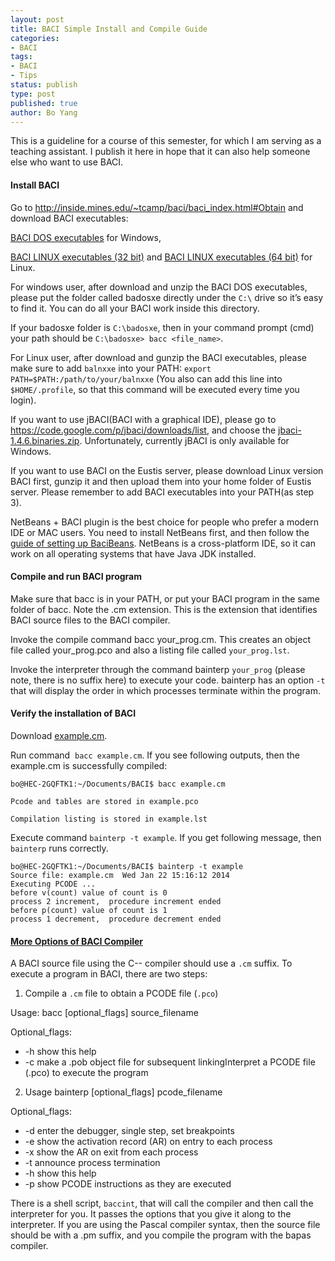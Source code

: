 ```yaml
---
layout: post
title: BACI Simple Install and Compile Guide
categories: 
- BACI
tags:
- BACI
- Tips
status: publish
type: post
published: true
author: Bo Yang
---
```


This is a guideline for a course of this semester, for which I am serving as a teaching assistant. I publish it here in hope that it can also help someone else who want to use BACI.

#### Install BACI

Go to <a href="http://inside.mines.edu/~tcamp/baci/baci_index.html#Obtain">http://inside.mines.edu/~tcamp/baci/baci_index.html#Obtain</a> and download BACI executables:

<a href="http://inside.mines.edu/~tcamp/baci/badosxe-2005Nov09.zip">BACI DOS executables</a> for Windows,

<a href="http://inside.mines.edu/~tcamp/baci/balnxxe32-2007Nov25.tar.gz">BACI LINUX executables (32 bit)</a> and <a href="http://inside.mines.edu/~tcamp/baci/balnxxe64-2012Oct01.tar.gz">BACI LINUX executables (64 bit)</a> for Linux.

For windows user, after download and unzip the BACI DOS executables, please put the folder called badosxe directly under the `C:\` drive so it’s easy to find it. You can do all your BACI work inside this directory.

If your badosxe folder is `C:\badosxe`, then in your command prompt (cmd) your path should be `C:\badosxe> bacc <file_name>`.

For Linux user, after download and gunzip the BACI executables, please make sure to add `balnxxe` into your PATH: `export PATH=$PATH:/path/to/your/balnxxe` (You also can add this line into `$HOME/.profile`, so that this command will be executed every time you login).

If you want to use jBACI(BACI with a graphical IDE), please go to <a href="https://code.google.com/p/jbaci/downloads/list">https://code.google.com/p/jbaci/downloads/list</a>, and choose the <a href="https://code.google.com/p/jbaci/downloads/detail?name=jbaci-1.4.6.binaries.zip&amp;can=2&amp;q=">jbaci-1.4.6.binaries.zip</a>. Unfortunately, currently jBACI is only available for Windows.

If you want to use BACI on the Eustis server, please download Linux version BACI first, gunzip it and then upload them into your home folder of Eustis server. Please remember to add BACI executables into your PATH(as step 3).

NetBeans + BACI plugin is the best choice for people who prefer a modern IDE or MAC users. You need to install NetBeans first, and then follow the <a href="http://www.cslab.pepperdine.edu/warford/cosc450/cosc-450-Setup-for-BACI.pdf">guide of setting up BaciBeans</a>. NetBeans is a cross-platform IDE, so it can work on all operating systems that have Java JDK installed.

#### Compile and run BACI program

Make sure that bacc is in your PATH, or put your BACI program in the same folder of bacc. Note the .cm extension. This is the extension that identifies BACI source files to the BACI compiler.

Invoke the compile command bacc your_prog.cm. This creates an object file called your_prog.pco and also a listing file called `your_prog.lst`.

Invoke the interpreter through the command bainterp `your_prog` (please note, there is no suffix here) to execute your code. bainterp has an option `-t` that will display the order in which processes terminate within the program.

#### Verify the installation of BACI

Download <a href="http://www.cs.ucf.edu/courses/cop4020/spr2014/BACI/example.cm">example.cm</a>.

Run command  `bacc example.cm`. If you see following outputs, then the example.cm is successfully compiled:

~~~
bo@HEC-2GQFTK1:~/Documents/BACI$ bacc example.cm
  
Pcode and tables are stored in example.pco
  
Compilation listing is stored in example.lst
~~~

Execute command `bainterp -t example`. If you get following message, then `bainterp` runs correctly.

~~~
bo@HEC-2GQFTK1:~/Documents/BACI$ bainterp -t example
Source file: example.cm  Wed Jan 22 15:16:12 2014
Executing PCODE ...
before v(count) value of count is 0
process 2 increment,  procedure increment ended
before p(count) value of count is 1
process 1 decrement,  procedure decrement ended
~~~
  
#### [More Options of BACI Compiler](http://inside.mines.edu/~tcamp/baci/baci_index.html#Using)
  
A BACI source file using the C-- compiler should use a `.cm` suffix. To execute a program in BACI, there are two steps:
  
1. Compile a `.cm` file to obtain a PCODE file (`.pco`)

Usage: bacc [optional_flags] source_filename

Optional_flags:

* -h show this help
* -c make a .pob object file for subsequent linkingInterpret a PCODE file (.pco) to execute the program

2. Usage bainterp [optional_flags] pcode_filename
  
Optional_flags:
  
* -d enter the debugger, single step, set breakpoints
* -e show the activation record (AR) on entry to each process
* -x show the AR on exit from each process
* -t announce process termination
* -h show this help
* -p show PCODE instructions as they are executed

There is a shell script, `baccint`, that will call the compiler and then call the interpreter for you. It passes the options that you give it along to the interpreter. If you are using the Pascal compiler syntax, then the source file should be with a .pm suffix, and you compile the program with the bapas compiler.
